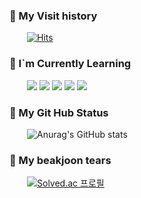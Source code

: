 ### 🖤 My Visit history
  [![Hits](https://hits.seeyoufarm.com/api/count/incr/badge.svg?url=https%3A%2F%2Fgithub.com%2Feasygap&count_bg=%2389CFF3&title_bg=%2300A9FF&icon=&icon_color=%23E7E7E7&title=방문&edge_flat=false)](https://hits.seeyoufarm.com)

### 🖤 I`m Currently Learning
  <img src="https://img.shields.io/badge/-Java-344CB7?style=flat-plastic&logo=eclipseide&logoColor=white"/></a>
<img src="https://img.shields.io/badge/-Python-3776AB?style=flat-plastic&logo=python&logoColor=white"/></a>
<img src="https://img.shields.io/badge/-Oracle-F80000?style=flat-plastic&logo=oracle&logoColor=white"/></a>
<img src="https://img.shields.io/badge/-Spring-6DB33F?style=flat-plastic&logo=spring&logoColor=white"/></a>
<img src="https://img.shields.io/badge/-Tensorflow-FF6F00?style=flat-plastic&logo=tensorflow&logoColor=white"/></a>

### 🖤 My Git Hub Status 
  ![Anurag's GitHub stats](https://github-readme-stats.vercel.app/api?username=easygap&show_icons=true&theme=tokyonight)
### 🖤 My beakjoon tears
  [![Solved.ac
프로필](http://mazassumnida.wtf/api/v2/generate_badge?boj=dlwnstndlwld)](https://solved.ac/dlwnstndlwld)



<!--
**easygap/easygap** is a ✨ _special_ ✨ repository because its `README.md` (this file) appears on your GitHub profile.

Here are some ideas to get you started:

- 🔭 I’m currently working on ...
- 🌱 I’m currently learning ...
- 👯 I’m looking to collaborate on ...
- 🤔 I’m looking for help with ...
- 💬 Ask me about ...
- 📫 How to reach me: ...
- 😄 Pronouns: ...
- ⚡ Fun fact: ...
-->
